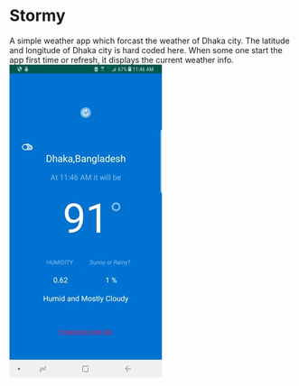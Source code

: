 # Stormy
A simple weather app which forcast the weather of Dhaka city. The latitude and longitude of Dhaka city is hard coded here. When some one 
start the app first time or refresh, it displays the current weather info.
![alt text](https://github.com/smrahman0009/Stormy/blob/master/stormy.jpg)
